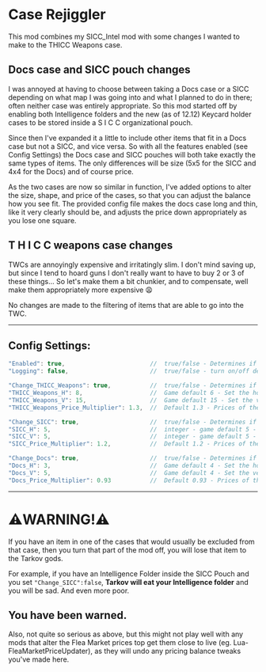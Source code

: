 # Case Rejiggler
This mod combines my SICC_Intel mod with some changes I wanted to make to the THICC Weapons case.

## Docs case and SICC pouch changes

I was annoyed at having to choose between taking a Docs case or a SICC depending on what map I was going into and what I planned to do in there; often neither case was entirely appropriate. So this mod started off by enabling both Intelligence folders and the new (as of 12.12) Keycard holder cases to be stored inside a S I C C organizational pouch.

Since then I've expanded it a little to include other items that fit in a Docs case but not a SICC, and vice versa. So with all the features enabled (see Config Settings) the Docs case and SICC pouches will both take exactly the same types of items. The only differences will be size (5x5 for the SICC and 4x4 for the Docs) and of course price.

As the two cases are now so similar in function, I've added options to alter the size, shape, and price of the cases, so that you can adjust the balance how you see fit. The provided config file makes the docs case long and thin, like it very clearly should be, and adjusts the price down appropriately as you lose one square.

## T H I C C weapons case changes

TWCs are annoyingly expensive and irritatingly slim. I don't mind saving up, but since I tend to hoard guns I don't really want to have to buy 2 or 3 of these things... So let's make them a bit chunkier, and to compensate, well make them appropriately more expensive 😩

No changes are made to the filtering of items that are able to go into the TWC.

---


<a id="configsettings"></a>
## Config Settings:
```javascript
"Enabled": true,                        //  true/false - Determines if the mod does anything at all or not
"Logging": false,                       //  true/false - turn on/off debug logging to the console incase you're having trouble

"Change_THICC_Weapons": true,           //  true/false - Determines if we should make any changes to the THICC Weapons Case at all
"THICC_Weapons_H": 8,                   //  Game default 6 - Set the horizontal size of the THICC Weapons Case
"THICC_Weapons_V": 15,                  //  Game default 15 - Set the vertical size of the THICC Weapons Case
"THICC_Weapons_Price_Multiplier": 1.3,  //  Default 1.3 - Prices of the THICC WC in the Flea and the handbook will be multiplied by this to balance changes

"Change_SICC": true,                    //  true/false - Determines if we should make any changes to the SICC Organizational Pouch at all
"SICC_H": 5,                            //  integer - game default 5 - Set the horizontal size of the SICC pouch
"SICC_V": 5,                            //  integer - game default 5 - Set the vertical size of the SICC pouch
"SICC_Price_Multiplier": 1.2,           //  Default 1.2 - Prices of the SICC pouch in the Flea and the handbook will be multiplied by this to balance changes

"Change_Docs": true,                    //  true/false - Determines if we should make any changes to the Documents Case at all
"Docs_H": 3,                            //  Game default 4 - Set the horizontal size of the Documents Case
"Docs_V": 5,                            //  Game default 4 - Set the vertical size of the Documents Case
"Docs_Price_Multiplier": 0.93           //  Default 0.93 - Prices of the Docs Case in the Flea and the handbook will be multiplied by this to balance changes
```
---

#  **⚠️WARNING!⚠️**
If you have an item in one of the cases that would usually be excluded from that case, then you turn that part of the mod off, you will lose that item to the Tarkov gods.

For example, if you have an Intelligence Folder inside the SICC Pouch and you set ```"Change_SICC":false```, **Tarkov will eat your Intelligence folder** and you will be sad. And even more poor.

## You have been warned.

Also, not quite so serious as above, but this might not play well with any mods that alter the Flea Market prices top get them close to live (eg. Lua-FleaMarketPriceUpdater), as they will undo any pricing balance tweaks you've made here.
